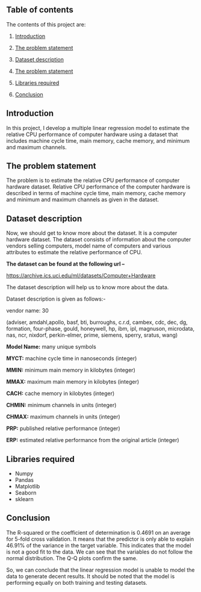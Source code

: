 ## Table of contents

The contents of this project are:

1. [Introduction](https://github.com/poojarao76/Supervised-Machine-Learning/tree/main/Regression/CPU_performance#introduction)

2. [The problem statement](https://github.com/poojarao76/Supervised-Machine-Learning/tree/main/Regression/CPU_performance#the-problem-statement)

3. [Dataset description](https://github.com/poojarao76/Supervised-Machine-Learning/tree/main/Regression/CPU_performance#dataset-description)

4. [The problem statement](https://github.com/poojarao76/Supervised-Machine-Learning/tree/main/Regression/CPU_performance#the-problem-statement)

5. [Libraries required](https://github.com/poojarao76/Supervised-Machine-Learning/tree/main/Regression/CPU_performance#libraries-required)

6. [Conclusion](https://github.com/poojarao76/Supervised-Machine-Learning/tree/main/Regression/CPU_performance#conclusion)

## Introduction

In this project, I develop a multiple linear regression model to estimate the relative CPU performance of computer hardware using a dataset that includes machine cycle time, main memory, cache memory, and minimum and maximum channels. 

## The problem statement

The problem is to estimate the relative CPU performance of computer hardware dataset. Relative CPU performance of the computer hardware is described in terms of machine cycle time, main memory, cache memory and minimum and maximum channels as given in the dataset.

## Dataset description

Now, we should get to know more about the dataset. It is a computer hardware dataset. The dataset consists of information about the computer vendors selling computers, model name of computers and various attributes to estimate the relative performance of CPU.

**The dataset can be found at the following url –**

https://archive.ics.uci.edu/ml/datasets/Computer+Hardware

The dataset description will help us to know more about the data.

Dataset description is given as follows:-

vendor name: 30

(adviser, amdahl,apollo, basf, bti, burroughs, c.r.d, cambex, cdc, dec, dg, formation, four-phase, gould, honeywell, hp, ibm, ipl, magnuson, microdata, nas, ncr, nixdorf, perkin-elmer, prime, siemens, sperry, sratus, wang)

**Model Name:** many unique symbols

**MYCT:** machine cycle time in nanoseconds (integer)

**MMIN:** minimum main memory in kilobytes (integer)

**MMAX:** maximum main memory in kilobytes (integer)

**CACH:** cache memory in kilobytes (integer)

**CHMIN:** minimum channels in units (integer)

**CHMAX:** maximum channels in units (integer)

**PRP:** published relative performance (integer)

**ERP:** estimated relative performance from the original article (integer)

## Libraries required

* Numpy 
* Pandas
* Matplotlib
* Seaborn
* sklearn

## Conclusion

The R-squared or the coefficient of determination is 0.4691 on an average for 5-fold cross validation. It means that the predictor is only able to explain 46.91% of the variance in the target variable. This indicates that the model is not a good fit to the data. We can see that the variables do not follow the normal distribution. The Q-Q plots confirm the same.

So, we can conclude that the linear regression model is unable to model the data to generate decent results. It should be noted that the model is performing equally on both training and testing datasets. 